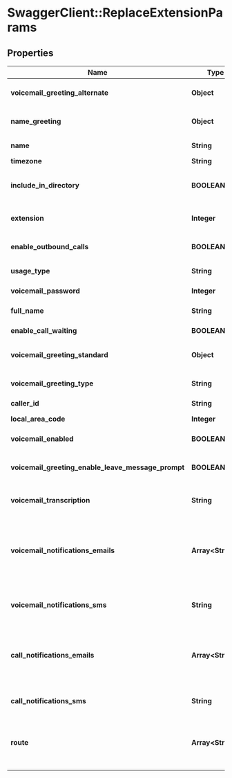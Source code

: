 # SwaggerClient::ReplaceExtensionParams

## Properties
Name | Type | Description | Notes
------------ | ------------- | ------------- | -------------
**voicemail_greeting_alternate** | **Object** | Recording lookup object | [optional] 
**name_greeting** | **Object** | Recording lookup object | [optional] 
**name** | **String** | Name (required) | [optional] 
**timezone** | **String** | Timezone | [optional] 
**include_in_directory** | **BOOLEAN** | Include in dial-by-name directory | [optional] 
**extension** | **Integer** | Extension number (required) | [optional] 
**enable_outbound_calls** | **BOOLEAN** | Enable outgoing calls | [optional] 
**usage_type** | **String** | Extension type | [optional] 
**voicemail_password** | **Integer** | Voicemail password | [optional] 
**full_name** | **String** | Contact name | [optional] 
**enable_call_waiting** | **BOOLEAN** | Enable Call Waiting | [optional] 
**voicemail_greeting_standard** | **Object** | Recording lookup object | [optional] 
**voicemail_greeting_type** | **String** | Voicemail greeting type | [optional] 
**caller_id** | **String** | Caller ID | [optional] 
**local_area_code** | **Integer** | Local area code | [optional] 
**voicemail_enabled** | **BOOLEAN** | Voicemail enabled | [optional] 
**voicemail_greeting_enable_leave_message_prompt** | **BOOLEAN** | Use leave message prompt after voicemail | [optional] 
**voicemail_transcription** | **String** | Voicemail transcription type | [optional] 
**voicemail_notifications_emails** | **Array&lt;String&gt;** | Email notifications for voicemails. Can be a single email or an array of emails | [optional] 
**voicemail_notifications_sms** | **String** | SMS notifications for voicemails | [optional] 
**call_notifications_emails** | **Array&lt;String&gt;** | Email notifications for calls. Can be a single email or an array of emails | [optional] 
**call_notifications_sms** | **String** | SMS notifications for calls | [optional] 
**route** | **Array&lt;String&gt;** | Route object lookup (must belong to this extension) | [optional] 


